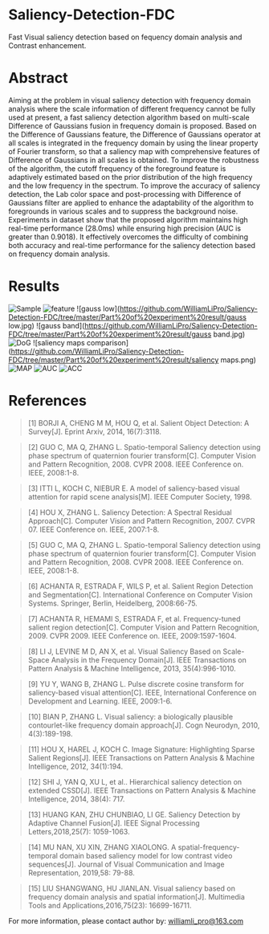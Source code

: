 # Saliency-Detection-FDC

Fast Visual saliency detection based on fequency domain analysis and Contrast enhancement.

# Abstract
Aiming at the problem in visual saliency detection with frequency domain analysis where the scale information of different frequency cannot be fully used at present, a fast saliency detection algorithm based on multi-scale Difference of Gaussians fusion in frequency domain is proposed. Based on the Difference of Gaussians feature, the Difference of Gaussians operator at all scales is integrated in the frequency domain by using the linear property of Fourier transform, so that a saliency map with comprehensive features of Difference of Gaussians in all scales is obtained. To improve the robustness of the algorithm, the cutoff frequency of the foreground feature is adaptively estimated based on the prior distribution of the high frequency and the low frequency in the spectrum. To improve the accuracy of saliency detection, the Lab color space and post-processing with Difference of Gaussians filter are applied to enhance the adaptability of the algorithm to foregrounds in various scales and to suppress the background noise. Experiments in dataset show that the proposed algorithm maintains high real-time performance (28.0ms) while ensuring high precision (AUC is greater than 0.9018). It effectively overcomes the difficulty of combining both accuracy and real-time performance for the saliency detection based on frequency domain analysis.

# Results
![Sample](https://github.com/WilliamLiPro/Saliency-Detection-FDC/tree/master/Part-of-experiment-result/sample.jpg)
![feature](https://github.com/WilliamLiPro/Saliency-Detection-FDC/tree/master/Part%20of%20experiment%20result/features.jpg)
![gauss low](https://github.com/WilliamLiPro/Saliency-Detection-FDC/tree/master/Part%20of%20experiment%20result/gauss low.jpg)
![gauss band](https://github.com/WilliamLiPro/Saliency-Detection-FDC/tree/master/Part%20of%20experiment%20result/gauss band.jpg)
![DoG](https://github.com/WilliamLiPro/Saliency-Detection-FDC/tree/master/Part%20of%20experiment%20result/DOG.jpg)
![saliency maps comparison](https://github.com/WilliamLiPro/Saliency-Detection-FDC/tree/master/Part%20of%20experiment%20result/saliency maps.png)
![MAP](https://github.com/WilliamLiPro/Saliency-Detection-FDC/tree/master/Part%20of%20experiment%20result/MAP.emf)
![AUC](https://github.com/WilliamLiPro/Saliency-Detection-FDC/tree/master/Part%20of%20experiment%20result/AUC.emf)
![ACC](https://github.com/WilliamLiPro/Saliency-Detection-FDC/tree/master/Part%20of%20experiment%20result/ACC.emf)

# References
> [1]	BORJI A, CHENG M M, HOU Q, et al. Salient Object Detection: A Survey[J]. Eprint Arxiv, 2014, 16(7):3118.

> [2]	GUO C, MA Q, ZHANG L. Spatio-temporal Saliency detection using phase spectrum of quaternion fourier transform[C]. Computer Vision and Pattern Recognition, 2008. CVPR 2008. IEEE Conference on. IEEE, 2008:1-8.

> [3]	ITTI L, KOCH C, NIEBUR E. A model of saliency-based visual attention for rapid scene analysis[M]. IEEE Computer Society, 1998.

> [4]	HOU X, ZHANG L. Saliency Detection: A Spectral Residual Approach[C]. Computer Vision and Pattern Recognition, 2007. CVPR 07. IEEE Conference on. IEEE, 2007:1-8.

> [5]	GUO C, MA Q, ZHANG L. Spatio-temporal Saliency detection using phase spectrum of quaternion fourier transform[C]. Computer Vision and Pattern Recognition, 2008. CVPR 2008. IEEE Conference on. IEEE, 2008:1-8.

> [6]	ACHANTA R, ESTRADA F, WILS P, et al. Salient Region Detection and Segmentation[C]. International Conference on Computer Vision Systems. Springer, Berlin, Heidelberg, 2008:66-75.

> [7]	ACHANTA R, HEMAMI S, ESTRADA F, et al. Frequency-tuned salient region detection[C]. Computer Vision and Pattern Recognition, 2009. CVPR 2009. IEEE Conference on. IEEE, 2009:1597-1604.

> [8]	LI J, LEVINE M D, AN X, et al. Visual Saliency Based on Scale-Space Analysis in the Frequency Domain[J]. IEEE Transactions on Pattern Analysis & Machine Intelligence, 2013, 35(4):996-1010.

> [9]	YU Y, WANG B, ZHANG L. Pulse discrete cosine transform for saliency-based visual attention[C]. IEEE, International Conference on Development and Learning. IEEE, 2009:1-6.

> [10]	BIAN P, ZHANG L. Visual saliency: a biologically plausible contourlet-like frequency domain approach[J]. Cogn Neurodyn, 2010, 4(3):189-198.

> [11]	HOU X, HAREL J, KOCH C. Image Signature: Highlighting Sparse Salient Regions[J]. IEEE Transactions on Pattern Analysis & Machine Intelligence, 2012, 34(1):194.

> [12]	SHI J, YAN Q, XU L, et al.. Hierarchical saliency detection on extended CSSD[J]. IEEE Transactions on Pattern Analysis & Machine Intelligence, 2014, 38(4): 717.

> [13]	HUANG KAN, ZHU CHUNBIAO, LI GE. Saliency Detection by Adaptive Channel Fusion[J]. IEEE Signal Processing Letters,2018,25(7): 1059-1063.

> [14]	MU NAN, XU XIN, ZHANG XIAOLONG. A spatial-frequency-temporal domain based saliency model for low contrast video sequences[J]. Journal of Visual Communication and Image Representation, 2019,58: 79-88.

> [15]	LIU SHANGWANG, HU JIANLAN. Visual saliency based on frequency domain analysis and spatial information[J]. Multimedia Tools and Applications,2016,75(23): 16699-16711.


For more information, please contact author by: williamli_pro@163.com
